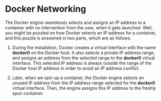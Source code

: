 # Docker Networking

The Docker engine seamlessly selects and assigns an IP address to a container with no intervention from the user, when it gets launched. Well, you might be puzzled on how Docker selects an IP address for a container, and this puzzle is answered in two parts, which are as follows:

1.	During the installation, Docker creates a virtual interface with the name **docker0** on the Docker host. It also selects a private IP address range, and assigns an address from the selected range to the **docker0** virtual interface. This selected IP address is always outside the range of the Docker host IP address in order to avoid an IP address conflict.

2.	Later, when we spin up a container, the Docker engine selects an unused IP address from the IP address range selected for the **docker0** virtual interface. Then, the engine assigns this IP address to the freshly spun container.
